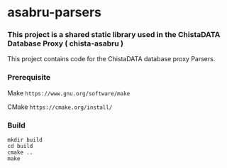 # asabru-parsers
### This project is a shared static library used in the ChistaDATA Database Proxy ( chista-asabru ) 

This project contains code for the ChistaDATA database proxy Parsers. 

### Prerequisite

Make
`https://www.gnu.org/software/make`

CMake
`https://cmake.org/install/`

### Build

```
mkdir build
cd build
cmake ..
make
```